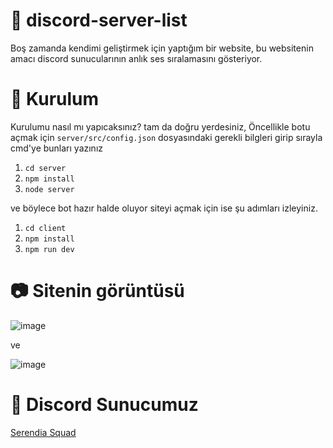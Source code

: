 # 💎 discord-server-list
Boş zamanda kendimi geliştirmek için yaptığım bir website, bu websitenin amacı discord sunucularının anlık ses sıralamasını gösteriyor.

# 🔧 Kurulum
Kurulumu nasıl mı yapıcaksınız? tam da doğru yerdesiniz, Öncellikle botu açmak için `server/src/config.json` dosyasındaki gerekli bilgleri girip sırayla cmd'ye bunları yazınız 
1. `cd server`
2. `npm install`
3. `node server`

 ve böylece bot hazır halde oluyor siteyi açmak için ise şu adımları izleyiniz.
1. `cd client`
2. `npm install`
3. `npm run dev`



# 📷 Sitenin görüntüsü

![image](https://user-images.githubusercontent.com/68302451/119162556-30e86f80-ba63-11eb-8dc5-ae932552b37a.png)


ve

![image](https://user-images.githubusercontent.com/68302451/119162650-4e1d3e00-ba63-11eb-925f-83a4248923f1.png)

# 🚀 Discord Sunucumuz

<a href="https://discord.gg/F8rfWpvZZD">Serendia Squad</a>
